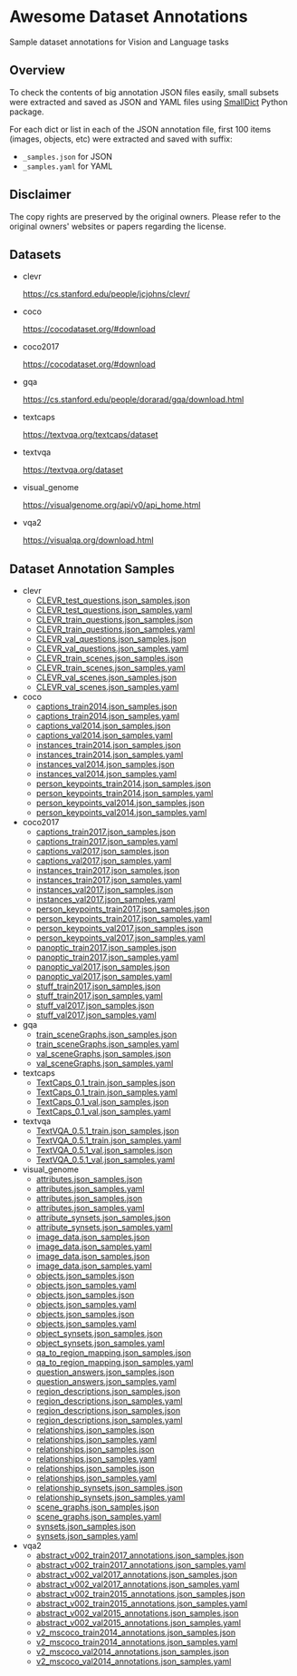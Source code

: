 # Awesome Dataset Annotations

Sample dataset annotations for Vision and Language tasks

## Overview

To check the contents of big annotation JSON files easily, small subsets were extracted and saved as JSON and YAML files using [SmallDict](https://github.com/Minyus/smalldict) Python package.

For each dict or list in each of the JSON annotation file, first 100 items (images, objects, etc) were extracted and saved with suffix:
- `_samples.json` for JSON
- `_samples.yaml` for YAML

## Disclaimer 

The copy rights are preserved by the original owners.
Please refer to the original owners' websites or papers regarding the license.

## Datasets

- clevr

  https://cs.stanford.edu/people/jcjohns/clevr/

- coco

  https://cocodataset.org/#download

- coco2017

  https://cocodataset.org/#download

- gqa

  https://cs.stanford.edu/people/dorarad/gqa/download.html

- textcaps

  https://textvqa.org/textcaps/dataset

- textvqa

  https://textvqa.org/dataset

- visual_genome

  https://visualgenome.org/api/v0/api_home.html

- vqa2

  https://visualqa.org/download.html

## Dataset Annotation Samples

- clevr
  - [CLEVR_test_questions.json_samples.json](clevr/CLEVR_v1.0/questions/CLEVR_test_questions.json_samples.json)
  - [CLEVR_test_questions.json_samples.yaml](clevr/CLEVR_v1.0/questions/CLEVR_test_questions.json_samples.yaml)
  - [CLEVR_train_questions.json_samples.json](clevr/CLEVR_v1.0/questions/CLEVR_train_questions.json_samples.json)
  - [CLEVR_train_questions.json_samples.yaml](clevr/CLEVR_v1.0/questions/CLEVR_train_questions.json_samples.yaml)
  - [CLEVR_val_questions.json_samples.json](clevr/CLEVR_v1.0/questions/CLEVR_val_questions.json_samples.json)
  - [CLEVR_val_questions.json_samples.yaml](clevr/CLEVR_v1.0/questions/CLEVR_val_questions.json_samples.yaml)
  - [CLEVR_train_scenes.json_samples.json](clevr/CLEVR_v1.0/scenes/CLEVR_train_scenes.json_samples.json)
  - [CLEVR_train_scenes.json_samples.yaml](clevr/CLEVR_v1.0/scenes/CLEVR_train_scenes.json_samples.yaml)
  - [CLEVR_val_scenes.json_samples.json](clevr/CLEVR_v1.0/scenes/CLEVR_val_scenes.json_samples.json)
  - [CLEVR_val_scenes.json_samples.yaml](clevr/CLEVR_v1.0/scenes/CLEVR_val_scenes.json_samples.yaml)
- coco
  - [captions_train2014.json_samples.json](coco/annotations_trainval2014/annotations/captions_train2014.json_samples.json)
  - [captions_train2014.json_samples.yaml](coco/annotations_trainval2014/annotations/captions_train2014.json_samples.yaml)
  - [captions_val2014.json_samples.json](coco/annotations_trainval2014/annotations/captions_val2014.json_samples.json)
  - [captions_val2014.json_samples.yaml](coco/annotations_trainval2014/annotations/captions_val2014.json_samples.yaml)
  - [instances_train2014.json_samples.json](coco/annotations_trainval2014/annotations/instances_train2014.json_samples.json)
  - [instances_train2014.json_samples.yaml](coco/annotations_trainval2014/annotations/instances_train2014.json_samples.yaml)
  - [instances_val2014.json_samples.json](coco/annotations_trainval2014/annotations/instances_val2014.json_samples.json)
  - [instances_val2014.json_samples.yaml](coco/annotations_trainval2014/annotations/instances_val2014.json_samples.yaml)
  - [person_keypoints_train2014.json_samples.json](coco/annotations_trainval2014/annotations/person_keypoints_train2014.json_samples.json)
  - [person_keypoints_train2014.json_samples.yaml](coco/annotations_trainval2014/annotations/person_keypoints_train2014.json_samples.yaml)
  - [person_keypoints_val2014.json_samples.json](coco/annotations_trainval2014/annotations/person_keypoints_val2014.json_samples.json)
  - [person_keypoints_val2014.json_samples.yaml](coco/annotations_trainval2014/annotations/person_keypoints_val2014.json_samples.yaml)
- coco2017
  - [captions_train2017.json_samples.json](coco2017/annotations_trainval2017/annotations/captions_train2017.json_samples.json)
  - [captions_train2017.json_samples.yaml](coco2017/annotations_trainval2017/annotations/captions_train2017.json_samples.yaml)
  - [captions_val2017.json_samples.json](coco2017/annotations_trainval2017/annotations/captions_val2017.json_samples.json)
  - [captions_val2017.json_samples.yaml](coco2017/annotations_trainval2017/annotations/captions_val2017.json_samples.yaml)
  - [instances_train2017.json_samples.json](coco2017/annotations_trainval2017/annotations/instances_train2017.json_samples.json)
  - [instances_train2017.json_samples.yaml](coco2017/annotations_trainval2017/annotations/instances_train2017.json_samples.yaml)
  - [instances_val2017.json_samples.json](coco2017/annotations_trainval2017/annotations/instances_val2017.json_samples.json)
  - [instances_val2017.json_samples.yaml](coco2017/annotations_trainval2017/annotations/instances_val2017.json_samples.yaml)
  - [person_keypoints_train2017.json_samples.json](coco2017/annotations_trainval2017/annotations/person_keypoints_train2017.json_samples.json)
  - [person_keypoints_train2017.json_samples.yaml](coco2017/annotations_trainval2017/annotations/person_keypoints_train2017.json_samples.yaml)
  - [person_keypoints_val2017.json_samples.json](coco2017/annotations_trainval2017/annotations/person_keypoints_val2017.json_samples.json)
  - [person_keypoints_val2017.json_samples.yaml](coco2017/annotations_trainval2017/annotations/person_keypoints_val2017.json_samples.yaml)
  - [panoptic_train2017.json_samples.json](coco2017/panoptic_annotations_trainval2017/annotations/panoptic_train2017.json_samples.json)
  - [panoptic_train2017.json_samples.yaml](coco2017/panoptic_annotations_trainval2017/annotations/panoptic_train2017.json_samples.yaml)
  - [panoptic_val2017.json_samples.json](coco2017/panoptic_annotations_trainval2017/annotations/panoptic_val2017.json_samples.json)
  - [panoptic_val2017.json_samples.yaml](coco2017/panoptic_annotations_trainval2017/annotations/panoptic_val2017.json_samples.yaml)
  - [stuff_train2017.json_samples.json](coco2017/stuff_annotations_trainval2017/annotations/stuff_train2017.json_samples.json)
  - [stuff_train2017.json_samples.yaml](coco2017/stuff_annotations_trainval2017/annotations/stuff_train2017.json_samples.yaml)
  - [stuff_val2017.json_samples.json](coco2017/stuff_annotations_trainval2017/annotations/stuff_val2017.json_samples.json)
  - [stuff_val2017.json_samples.yaml](coco2017/stuff_annotations_trainval2017/annotations/stuff_val2017.json_samples.yaml)
- gqa
  - [train_sceneGraphs.json_samples.json](gqa/sceneGraphs/train_sceneGraphs.json_samples.json)
  - [train_sceneGraphs.json_samples.yaml](gqa/sceneGraphs/train_sceneGraphs.json_samples.yaml)
  - [val_sceneGraphs.json_samples.json](gqa/sceneGraphs/val_sceneGraphs.json_samples.json)
  - [val_sceneGraphs.json_samples.yaml](gqa/sceneGraphs/val_sceneGraphs.json_samples.yaml)
- textcaps
  - [TextCaps_0.1_train.json_samples.json](textcaps/TextCaps_0.1_train.json_samples.json)
  - [TextCaps_0.1_train.json_samples.yaml](textcaps/TextCaps_0.1_train.json_samples.yaml)
  - [TextCaps_0.1_val.json_samples.json](textcaps/TextCaps_0.1_val.json_samples.json)
  - [TextCaps_0.1_val.json_samples.yaml](textcaps/TextCaps_0.1_val.json_samples.yaml)
- textvqa
  - [TextVQA_0.5.1_train.json_samples.json](textvqa/TextVQA_0.5.1_train.json_samples.json)
  - [TextVQA_0.5.1_train.json_samples.yaml](textvqa/TextVQA_0.5.1_train.json_samples.yaml)
  - [TextVQA_0.5.1_val.json_samples.json](textvqa/TextVQA_0.5.1_val.json_samples.json)
  - [TextVQA_0.5.1_val.json_samples.yaml](textvqa/TextVQA_0.5.1_val.json_samples.yaml)
- visual_genome
  - [attributes.json_samples.json](visual_genome/attributes.json/attributes.json_samples.json)
  - [attributes.json_samples.yaml](visual_genome/attributes.json/attributes.json_samples.yaml)
  - [attributes.json_samples.json](visual_genome/attributes_v1.json/attributes.json_samples.json)
  - [attributes.json_samples.yaml](visual_genome/attributes_v1.json/attributes.json_samples.yaml)
  - [attribute_synsets.json_samples.json](visual_genome/attribute_synsets.json/attribute_synsets.json_samples.json)
  - [attribute_synsets.json_samples.yaml](visual_genome/attribute_synsets.json/attribute_synsets.json_samples.yaml)
  - [image_data.json_samples.json](visual_genome/image_data.json/image_data.json_samples.json)
  - [image_data.json_samples.yaml](visual_genome/image_data.json/image_data.json_samples.yaml)
  - [image_data.json_samples.json](visual_genome/image_data_v1.json/image_data.json_samples.json)
  - [image_data.json_samples.yaml](visual_genome/image_data_v1.json/image_data.json_samples.yaml)
  - [objects.json_samples.json](visual_genome/objects.json/objects.json_samples.json)
  - [objects.json_samples.yaml](visual_genome/objects.json/objects.json_samples.yaml)
  - [objects.json_samples.json](visual_genome/objects_v1.json/objects.json_samples.json)
  - [objects.json_samples.yaml](visual_genome/objects_v1.json/objects.json_samples.yaml)
  - [objects.json_samples.json](visual_genome/objects_v1_2.json/objects.json_samples.json)
  - [objects.json_samples.yaml](visual_genome/objects_v1_2.json/objects.json_samples.yaml)
  - [object_synsets.json_samples.json](visual_genome/object_synsets.json/object_synsets.json_samples.json)
  - [object_synsets.json_samples.yaml](visual_genome/object_synsets.json/object_synsets.json_samples.yaml)
  - [qa_to_region_mapping.json_samples.json](visual_genome/qa_to_region_mapping.json/qa_to_region_mapping.json_samples.json)
  - [qa_to_region_mapping.json_samples.yaml](visual_genome/qa_to_region_mapping.json/qa_to_region_mapping.json_samples.yaml)
  - [question_answers.json_samples.json](visual_genome/question_answers.json/question_answers.json_samples.json)
  - [question_answers.json_samples.yaml](visual_genome/question_answers.json/question_answers.json_samples.yaml)
  - [region_descriptions.json_samples.json](visual_genome/region_descriptions.json/region_descriptions.json_samples.json)
  - [region_descriptions.json_samples.yaml](visual_genome/region_descriptions.json/region_descriptions.json_samples.yaml)
  - [region_descriptions.json_samples.json](visual_genome/region_descriptions_v1.json/region_descriptions.json_samples.json)
  - [region_descriptions.json_samples.yaml](visual_genome/region_descriptions_v1.json/region_descriptions.json_samples.yaml)
  - [relationships.json_samples.json](visual_genome/relationships.json/relationships.json_samples.json)
  - [relationships.json_samples.yaml](visual_genome/relationships.json/relationships.json_samples.yaml)
  - [relationships.json_samples.json](visual_genome/relationships_v1.json/relationships.json_samples.json)
  - [relationships.json_samples.yaml](visual_genome/relationships_v1.json/relationships.json_samples.yaml)
  - [relationships.json_samples.json](visual_genome/relationships_v1_2.json/relationships.json_samples.json)
  - [relationships.json_samples.yaml](visual_genome/relationships_v1_2.json/relationships.json_samples.yaml)
  - [relationship_synsets.json_samples.json](visual_genome/relationship_synsets.json/relationship_synsets.json_samples.json)
  - [relationship_synsets.json_samples.yaml](visual_genome/relationship_synsets.json/relationship_synsets.json_samples.yaml)
  - [scene_graphs.json_samples.json](visual_genome/scene_graphs.json/scene_graphs.json_samples.json)
  - [scene_graphs.json_samples.yaml](visual_genome/scene_graphs.json/scene_graphs.json_samples.yaml)
  - [synsets.json_samples.json](visual_genome/synsets.json/synsets.json_samples.json)
  - [synsets.json_samples.yaml](visual_genome/synsets.json/synsets.json_samples.yaml)
- vqa2
  - [abstract_v002_train2017_annotations.json_samples.json](vqa2/Annotations_Binary_Train2017_abstract_v002/abstract_v002_train2017_annotations.json_samples.json)
  - [abstract_v002_train2017_annotations.json_samples.yaml](vqa2/Annotations_Binary_Train2017_abstract_v002/abstract_v002_train2017_annotations.json_samples.yaml)
  - [abstract_v002_val2017_annotations.json_samples.json](vqa2/Annotations_Binary_Val2017_abstract_v002/abstract_v002_val2017_annotations.json_samples.json)
  - [abstract_v002_val2017_annotations.json_samples.yaml](vqa2/Annotations_Binary_Val2017_abstract_v002/abstract_v002_val2017_annotations.json_samples.yaml)
  - [abstract_v002_train2015_annotations.json_samples.json](vqa2/Annotations_Train_abstract_v002/abstract_v002_train2015_annotations.json_samples.json)
  - [abstract_v002_train2015_annotations.json_samples.yaml](vqa2/Annotations_Train_abstract_v002/abstract_v002_train2015_annotations.json_samples.yaml)
  - [abstract_v002_val2015_annotations.json_samples.json](vqa2/Annotations_Val_abstract_v002/abstract_v002_val2015_annotations.json_samples.json)
  - [abstract_v002_val2015_annotations.json_samples.yaml](vqa2/Annotations_Val_abstract_v002/abstract_v002_val2015_annotations.json_samples.yaml)
  - [v2_mscoco_train2014_annotations.json_samples.json](vqa2/v2_Annotations_Train_mscoco/v2_mscoco_train2014_annotations.json_samples.json)
  - [v2_mscoco_train2014_annotations.json_samples.yaml](vqa2/v2_Annotations_Train_mscoco/v2_mscoco_train2014_annotations.json_samples.yaml)
  - [v2_mscoco_val2014_annotations.json_samples.json](vqa2/v2_Annotations_Val_mscoco/v2_mscoco_val2014_annotations.json_samples.json)
  - [v2_mscoco_val2014_annotations.json_samples.yaml](vqa2/v2_Annotations_Val_mscoco/v2_mscoco_val2014_annotations.json_samples.yaml)
